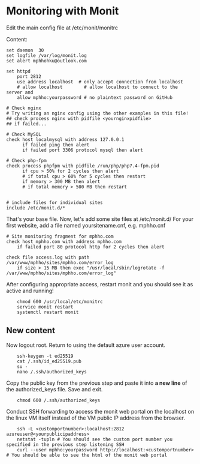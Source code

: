 # Monitoring with Monit

Edit the main config file at /etc/monit/monitrc

Content:

    set daemon  30
    set logfile /var/log/monit.log
    set alert mphhohku@outlook.com

    set httpd
        port 2812
        use address localhost  # only accept connection from localhost
        # allow localhost        # allow localhost to connect to the server and
        allow mphho:yourpassword # no plaintext password on GitHub

    # Check nginx
    # Try writing an nginx config using the other examples in this file!
    ## check process nginx with pidfile <yournginxpidfile>
    ## if failed...

    # Check MySQL
    check host localmysql with address 127.0.0.1
          if failed ping then alert        
          if failed port 3306 protocol mysql then alert

    # Check php-fpm
    check process phpfpm with pidfile /run/php/php7.4-fpm.pid
          if cpu > 50% for 2 cycles then alert
          # if total cpu > 60% for 5 cycles then restart
          if memory > 300 MB then alert
          # if total memory > 500 MB then restart


    # include files for individual sites
    include /etc/monit.d/*



That's your base file. Now, let's add some site files at /etc/monit.d/
For your first website, add a file named yoursitename.cnf, e.g. mphho.cnf

    # Site monitoring fragment for mphho.com
    check host mphho.com with address mphho.com
        if failed port 80 protocol http for 2 cycles then alert

    check file access.log with path /var/www/mphho/sites/mphho.com/error_log
        if size > 15 MB then exec "/usr/local/sbin/logrotate -f /var/www/mphho/sites/mphho.com/error_log"


After configuring appropriate access, restart monit and you should see it as active and running!
```
    chmod 600 /usr/local/etc/monitrc
    service monit restart
    systemctl restart monit
```

## New content

Now logout root. Return to using the default azure user account.
```
    ssh-keygen -t ed25519
    cat /.ssh/id_ed25519.pub
    su - 
    nano /.ssh/authorized_keys
```

Copy the public key from the previous step and paste it into **a new line** of the authorized_keys file. Save and exit.
```
    chmod 600 /.ssh/authorized_keys
```

Conduct SSH forwarding to access the monit web portal on the localhost on the linux VM itself instead of the VM public IP address from the browser.
```
    ssh -L <customportnumber>:localhost:2812 azureuser@<yourpublicipaddress>
    netstat -tupln # You should see the custom port number you specified in the previous step listening SSH
    curl --user mphho:yourpassword http://localhost:<customportnumber> # You should be able to see the html of the monit web portal
```